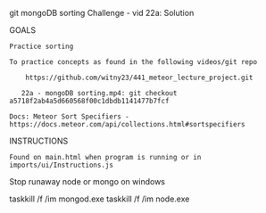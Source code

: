 
git mongoDB sorting Challenge - vid 22a: Solution

GOALS

    Practice sorting
    
    To practice concepts as found in the following videos/git repo

        https://github.com/witny23/441_meteor_lecture_project.git

       22a - mongoDB sorting.mp4: git checkout a5718f2ab4a5d660568f00c1dbdb1141477b7fcf

    Docs: Meteor Sort Specifiers - https://docs.meteor.com/api/collections.html#sortspecifiers
    


INSTRUCTIONS

    Found on main.html when program is running or in imports/ui/Instructions.js



Stop runaway node or mongo on windows

taskkill /f /im mongod.exe
taskkill /f /im node.exe